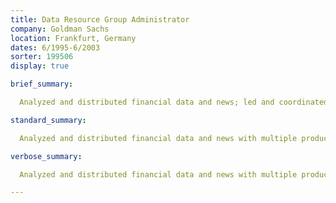 ```yaml
---
title: Data Resource Group Administrator
company: Goldman Sachs
location: Frankfurt, Germany
dates: 6/1995-6/2003
sorter: 199506
display: true

brief_summary:

  Analyzed and distributed financial data and news; led and coordinated 10 member team.

standard_summary:

  Analyzed and distributed financial data and news with multiple products; acted as web master for Information Services Group intranet; managed content library with multiple sources; led and coordinated 10 member presentation team; built applications with MS Office.

verbose_summary:

  Analyzed and distributed financial data and news with multiple products; acted as web master for Information Services Group intranet; managed content library with multiple sources; led and coordinated 10 member presentation team; designed and built presentations with MS PowerPoint for internal and external clients; designed and built time sheet application in MS Excel; designed and built conference communications databases in MS Access.

---
```

